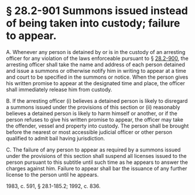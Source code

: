 # § 28.2-901 Summons issued instead of being taken into custody; failure to appear.

<p>A. Whenever any person is detained by or is in the custody of an arresting officer for any violation of the laws enforceable pursuant to § <a href='http://law.lis.virginia.gov/vacode/28.2-900/'>28.2-900</a>, the arresting officer shall take the name and address of each person detained and issue a summons or otherwise notify him in writing to appear at a time and court to be specified in the summons or notice. When the person gives his written promise to appear at the designated time and place, the officer shall immediately release him from custody.</p><p>B. If the arresting officer (i) believes a detained person is likely to disregard a summons issued under the provisions of this section or (ii) reasonably believes a detained person is likely to harm himself or another, or if the person refuses to give his written promise to appear, the officer may take the offender, vessel and property into custody. The person shall be brought before the nearest or most accessible judicial officer or other person qualified to admit bail having jurisdiction.</p><p>C. The failure of any person to appear as required by a summons issued under the provisions of this section shall suspend all licenses issued to the person pursuant to this subtitle until such time as he appears to answer the charges against him. Failure to appear shall bar the issuance of any further license to the person until he appears.</p><p>1983, c. 591, § 28.1-185.2; 1992, c. 836.</p>